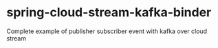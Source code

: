 # spring-cloud-stream-kafka-binder
Complete example of publisher subscriber event with kafka over cloud stream
